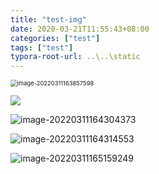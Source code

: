 ```yaml
---
title: "test-img"
date: 2020-03-21T11:55:43+08:00
categories: ["test"]
tags: ["test"]
typora-root-url: ..\..\static
---
```


<img src="/images/image-20220311163857598.png" alt="image-20220311163857598" style="zoom:67%;" />

![](/images/image-20220311164258399.png)

![image-20220311164304373](/images/image-20220311164304373.png)

![image-20220311164314553](/images/image-20220311164314553.png)

![image-20220311165159249](/images/test-img/.assets/image-20220311165159249.png)[]()

